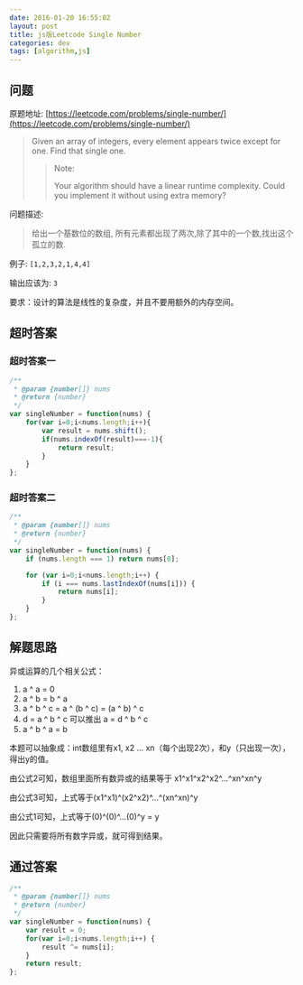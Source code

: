 ```yaml
---
date: 2016-01-20 16:55:02
layout: post
title: js版Leetcode Single Number
categories: dev
tags: [algorithm,js]
---
```


## 问题

原题地址: [https://leetcode.com/problems/single-number/](https://leetcode.com/problems/single-number/)

> Given an array of integers, every element appears twice except for one. Find that single one.
>
>> Note:
>>
>> Your algorithm should have a linear runtime complexity. Could you implement it without using extra memory?

<!-- more -->

问题描述:

> 给出一个基数位的数组, 所有元素都出现了两次,除了其中的一个数,找出这个孤立的数.


例子:  `[1,2,3,2,1,4,4]`

输出应该为: `3`

要求：设计的算法是线性的复杂度，并且不要用额外的内存空间。

## 超时答案

### 超时答案一

```js
/**
 * @param {number[]} nums
 * @return {number}
 */
var singleNumber = function(nums) {
    for(var i=0;i<nums.length;i++){
        var result = nums.shift();
        if(nums.indexOf(result)===-1){
            return result;
        }
    }
};
```

### 超时答案二

```js
/**
 * @param {number[]} nums
 * @return {number}
 */
var singleNumber = function(nums) {
    if (nums.length === 1) return nums[0];

    for (var i=0;i<nums.length;i++) {
        if (i === nums.lastIndexOf(nums[i])) {
            return nums[i];
        }
    }
};
```

## 解题思路

异或运算的几个相关公式：

1. a ^ a = 0
2. a ^ b = b ^ a
3. a ^ b ^ c = a ^ (b ^ c) = (a ^ b) ^ c
4. d = a ^ b ^ c 可以推出 a = d ^ b ^ c
5. a ^ b ^ a = b
 
本题可以抽象成：int数组里有x1, x2 … xn（每个出现2次），和y（只出现一次），得出y的值。

由公式2可知，数组里面所有数异或的结果等于 x1^x1^x2^x2^…^xn^xn^y

由公式3可知，上式等于(x1^x1)^(x2^x2)^…^(xn^xn)^y

由公式1可知，上式等于(0)^(0)^…(0)^y = y
 
因此只需要将所有数字异或，就可得到结果。

## 通过答案

```js
/**
 * @param {number[]} nums
 * @return {number}
 */
var singleNumber = function(nums) {
    var result = 0;
    for(var i=0;i<nums.length;i++) {
        result ^= nums[i];
    }
    return result;
};
```

